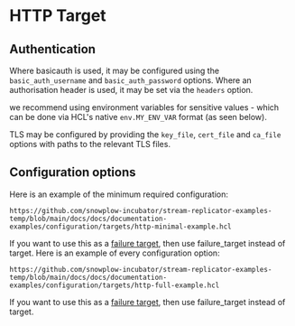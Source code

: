# HTTP Target

## Authentication

Where basicauth is used, it may be configured using the `basic_auth_username` and `basic_auth_password` options. Where an authorisation header is used, it may be set via the `headers` option.

we recommend using environment variables for sensitive values - which can be done via HCL's native `env.MY_ENV_VAR` format (as seen below).

TLS may be configured by providing the `key_file`, `cert_file` and `ca_file` options with paths to the relevant TLS files.

## Configuration options

Here is an example of the minimum required configuration:

```hcl reference
https://github.com/snowplow-incubator/stream-replicator-examples-temp/blob/main/docs/docs/documentation-examples/configuration/targets/http-minimal-example.hcl
```

If you want to use this as a [failure target](/docs/pipeline-components-and-applications/snowbridge/concepts/failure-model/index.md#failure-targets), then use failure_target instead of target.
Here is an example of every configuration option:

```hcl reference
https://github.com/snowplow-incubator/stream-replicator-examples-temp/blob/main/docs/docs/documentation-examples/configuration/targets/http-full-example.hcl
```

If you want to use this as a [failure target](/docs/pipeline-components-and-applications/snowbridge/concepts/failure-model/index.md#failure-targets), then use failure_target instead of target.